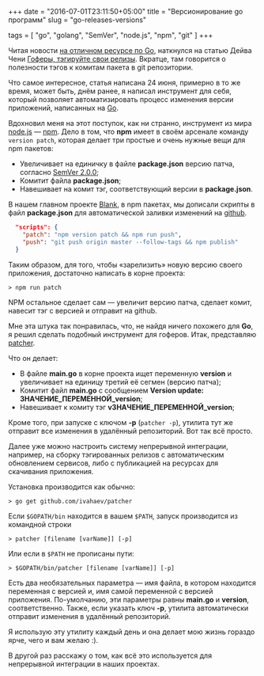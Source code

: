 +++
date = "2016-07-01T23:11:50+05:00"
title = "Версионирование go программ"
slug = "go-releases-versions"

tags = [ "go", "golang", "SemVer", "node.js", "npm", "git" ]
+++

Читая новости [на отличном ресурсе по Go](http://4gophers.ru/), наткнулся на статью Дейва Чени [Гоферы, тэгируйте свои релизы](http://dave.cheney.net/2016/06/24/gophers-please-tag-your-releases). Вкратце, там говорится о полезности тэгов к комитам пакета в git репозитории.

Что самое интересное, статья написана 24 июня, примерно в то же время, может быть, днём ранее, я написал инструмент для себя, который позволяет автоматизировать процесс изменения версии приложений, написанных на [Go](https://golang.org/).

<!--more-->

Вдохновил меня на этот поступок, как ни странно, инструмент из мира [node.js](https://nodejs.org)&nbsp;&mdash; [npm](https://www.npmjs.com/). Дело в том, что **npm** имеет в своём арсенале команду `version patch`, которая делает три простые и очень нужные вещи для npm пакетов:

*   Увеличивает на единичку в файле **package.json** версию патча, согласно [SemVer 2.0.0](http://semver.org/spec/v2.0.0.html);
*   Комитит файла **package.json**;
*   Навешивает на комит тэг, соответствующий версии в **package.json**.

В нашем главном проекте [Blank](http://getblank.net), в npm пакетах, мы дописали скрипты в файл **package.json** для автоматической заливки изменений на [github](https://github.com/).

```JSON
  "scripts": {
    "patch": "npm version patch && npm run push",
    "push": "git push origin master --follow-tags && npm publish"
  }
```

Таким образом, для того, чтобы &laquo;зарелизить&raquo; новую версию своего приложения, достаточно написать в корне проекта:

```
> npm run patch
```

NPM остальное сделает сам&nbsp;&mdash; увеличит версию патча, сделает комит, навесит тэг с версией и отправит на github.

Мне эта штука так понравилась, что, не найдя ничего похожего для **Go**, я решил сделать подобный инструмент для гоферов. Итак, представляю [patcher](https://github.com/ivahaev/patcher).

Что он делает:

*   В файле **main.go** в корне проекта ищет переменную **version** и увеличивает на единицу третий её сегмен (версию патча);
*   Комитит файл **main.go** с сообщением **Version update: ЗНАЧЕНИЕ_ПЕРЕМЕННОЙ_version**;
*   Навешивает к комиту тэг **vЗНАЧЕНИЕ_ПЕРЕМЕННОЙ_version**;

Кроме того, при запуске с ключом **-p** (`patcher -p`), утилита тут же отправит все изменения в удалённый репозиторий. Вот так всё просто.

Далее уже можно настроить систему непрерывной интеграции, например, на сборку тэгированных релизов с автоматическим обновлением сервисов, либо с публикацией на ресурсах для скачивания приложения.

Установка производится как обычно:

```
> go get github.com/ivahaev/patcher
```

Если `$GOPATH/bin` находится в вашем `$PATH`, запуск производится из командной строки

```
> patcher [filename [varName]] [-p]
```

Или если в `$PATH` не прописаны пути:

```
> $GOPATH/bin/patcher [filename [varName]] [-p]
```

Есть два необязательных параметра&nbsp;&mdash; имя файла, в котором находится переменная с версией и, имя самой переменной с версией приложения. По-умолчанию, эти параметры равны **main.go** и **version**, соответственно. Также, если указать ключ **-p**, утилита автоматически отправит изменения в удалённый репозиторий.

Я использую эту утилиту каждый день и она делает мою жизнь гораздо ярче, чего и вам желаю :).

В другой раз расскажу о том, как всё это используется для непрерывной интеграции в наших проектах.
